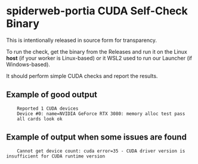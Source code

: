 # spiderweb-portia CUDA Self-Check Binary

This is intentionally released in source form for transparency.

To run the check, get the binary from the Releases and run it on the Linux **host** (if your worker is Linux-based) or it WSL2 used to run our Launcher (if Windows-based).

It should perform simple CUDA checks and report the results.

## Example of good output

```
    Reported 1 CUDA devices
    Device #0: name=NVIDIA GeForce RTX 3080: memory alloc test pass
    all cards look ok
```

## Example of output when some issues are found

```
    Cannot get device count: cuda error=35 - CUDA driver version is insufficient for CUDA runtime version
```
